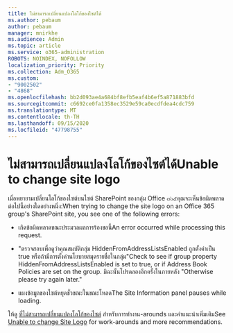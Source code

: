 ```yaml
---
title: ไม่สามารถเปลี่ยนแปลงโลโก้ของไซต์ได้
ms.author: pebaum
author: pebaum
manager: mnirkhe
ms.audience: Admin
ms.topic: article
ms.service: o365-administration
ROBOTS: NOINDEX, NOFOLLOW
localization_priority: Priority
ms.collection: Adm_O365
ms.custom:
- "9002502"
- "4868"
ms.openlocfilehash: bb2d093ae4a684bf8efb5eaf4b6ef5a871883bfd
ms.sourcegitcommit: c6692ce0fa1358ec3529e59ca0ecdfdea4cdc759
ms.translationtype: MT
ms.contentlocale: th-TH
ms.lasthandoff: 09/15/2020
ms.locfileid: "47798755"
---
```

# <a name="unable-to-change-site-logo"></a><span data-ttu-id="f156e-102">ไม่สามารถเปลี่ยนแปลงโลโก้ของไซต์ได้</span><span class="sxs-lookup"><span data-stu-id="f156e-102">Unable to change site logo</span></span>

<span data-ttu-id="f156e-103">เมื่อพยายามเปลี่ยนโลโก้ของไซต์บนไซต์ SharePoint ของกลุ่ม Office ๓๖๕คุณจะเห็นข้อผิดพลาดต่อไปนี้อย่างใดอย่างหนึ่ง:</span><span class="sxs-lookup"><span data-stu-id="f156e-103">When trying to change the site logo on an Office 365 group's SharePoint site, you see one of the following errors:</span></span>

- <span data-ttu-id="f156e-104">เกิดข้อผิดพลาดขณะประมวลผลการร้องขอนี้</span><span class="sxs-lookup"><span data-stu-id="f156e-104">An error occurred while processing this request.</span></span>

- <span data-ttu-id="f156e-105">"ตรวจสอบเพื่อดูว่าคุณสมบัติกลุ่ม HiddenFromAddressListsEnabled ถูกตั้งค่าเป็น true หรือถ้ามีการตั้งค่านโยบายสมุดรายชื่อในกลุ่ม</span><span class="sxs-lookup"><span data-stu-id="f156e-105">"Check to see if group property HiddenFromAddressListsEnabled is set to true, or if Address Book Policies are set on the group.</span></span> <span data-ttu-id="f156e-106">มิฉะนั้นโปรดลองอีกครั้งในภายหลัง "</span><span class="sxs-lookup"><span data-stu-id="f156e-106">Otherwise please try again later."</span></span>

- <span data-ttu-id="f156e-107">แผงข้อมูลของไซต์หยุดชั่วขณะในขณะโหลด</span><span class="sxs-lookup"><span data-stu-id="f156e-107">The Site Information panel pauses while loading.</span></span>

<span data-ttu-id="f156e-108">ให้ดู [ที่ไม่สามารถเปลี่ยนแปลงโลโก้ของไซต์](https://docs.microsoft.com/sharepoint/troubleshoot/sites/error-when-changing-o365-site-logo) สำหรับการทำงาน-arounds และคำแนะนำเพิ่มเติม</span><span class="sxs-lookup"><span data-stu-id="f156e-108">See [Unable to change Site Logo](https://docs.microsoft.com/sharepoint/troubleshoot/sites/error-when-changing-o365-site-logo) for work-arounds and more recommendations.</span></span>
